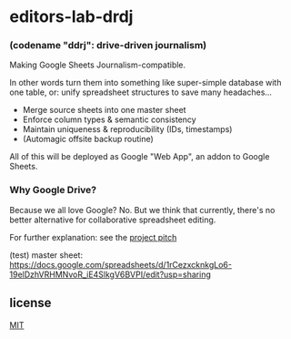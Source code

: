 # editors-lab-drdj 
### (codename "ddrj": drive-driven journalism) 

Making Google Sheets Journalism-compatible.

In other words turn them into something like super-simple database with one table, or: unify spreadsheet structures to save many headaches... 

   * Merge source sheets into one master sheet
   * Enforce column types & semantic consistency
   * Maintain uniqueness & reproducibility (IDs, timestamps)
   * (Automagic offsite backup routine)
  
All of this will be deployed as Google "Web App", an addon to Google Sheets. 

### Why Google Drive?

Because we all love Google? No. But we think that currently, there's no better alternative for collaborative spreadsheet editing.

For further explanation: see the [project pitch](https://docs.google.com/presentation/d/19EwH3JsTlw_bI91qs7AwSwCKOGAKykbNEpXrxitAwcQ/pub?start=false&loop=false&delayms=3000)

(test) master sheet: https://docs.google.com/spreadsheets/d/1rCezxcknkgLo6-19elDzhVRHMNvoR_iE4SlkgV6BVPI/edit?usp=sharing

## license

[MIT](https://opensource.org/licenses/MIT)
